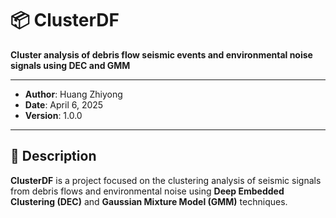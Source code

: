 # 📦 ClusterDF

**Cluster analysis of debris flow seismic events and environmental noise signals using DEC and GMM**

---

- **Author**: Huang Zhiyong  
- **Date**: April 6, 2025  
- **Version**: 1.0.0

---

## 📖 Description

**ClusterDF** is a project focused on the clustering analysis of seismic signals from debris flows and environmental noise using **Deep Embedded Clustering (DEC)** and **Gaussian Mixture Model (GMM)** techniques.
